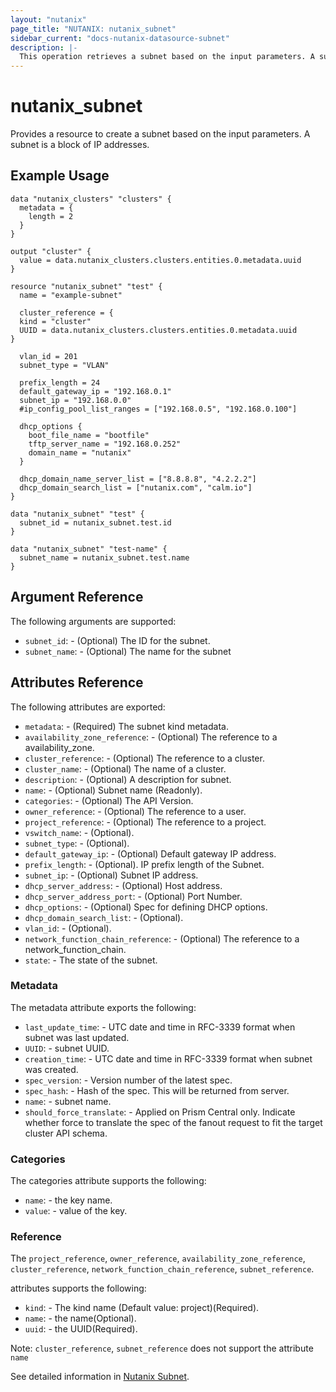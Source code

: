 ```yaml
---
layout: "nutanix"
page_title: "NUTANIX: nutanix_subnet"
sidebar_current: "docs-nutanix-datasource-subnet"
description: |-
  This operation retrieves a subnet based on the input parameters. A subnet is a block of IP addresses.
---
```


# nutanix_subnet

Provides a resource to create a subnet based on the input parameters. A subnet is a block of IP addresses.

## Example Usage

```hcl
data "nutanix_clusters" "clusters" {
  metadata = {
    length = 2
  }
}

output "cluster" {
  value = data.nutanix_clusters.clusters.entities.0.metadata.uuid
}

resource "nutanix_subnet" "test" {
  name = "example-subnet"

  cluster_reference = {
  kind = "cluster"
  UUID = data.nutanix_clusters.clusters.entities.0.metadata.uuid
}

  vlan_id = 201
  subnet_type = "VLAN"

  prefix_length = 24
  default_gateway_ip = "192.168.0.1"
  subnet_ip = "192.168.0.0"
  #ip_config_pool_list_ranges = ["192.168.0.5", "192.168.0.100"]

  dhcp_options {
    boot_file_name = "bootfile"
    tftp_server_name = "192.168.0.252"
    domain_name = "nutanix"
  }

  dhcp_domain_name_server_list = ["8.8.8.8", "4.2.2.2"]
  dhcp_domain_search_list = ["nutanix.com", "calm.io"]
}

data "nutanix_subnet" "test" {
  subnet_id = nutanix_subnet.test.id
}

data "nutanix_subnet" "test-name" {
  subnet_name = nutanix_subnet.test.name
}
```

## Argument Reference

The following arguments are supported:

* `subnet_id`: - (Optional) The ID for the subnet.
* `subnet_name`: - (Optional) The name for the subnet

## Attributes Reference

The following attributes are exported:

* `metadata`: - (Required) The subnet kind metadata.
* `availability_zone_reference`: - (Optional) The reference to a availability_zone.
* `cluster_reference`: - (Optional) The reference to a cluster.
* `cluster_name`: - (Optional) The name of a cluster.
* `description`: - (Optional) A description for subnet.
* `name`: - (Optional) Subnet name (Readonly).
* `categories`: - (Optional) The API Version.
* `owner_reference`: - (Optional) The reference to a user.
* `project_reference`: - (Optional) The reference to a project.
* `vswitch_name`: - (Optional).
* `subnet_type`: - (Optional).
* `default_gateway_ip`: - (Optional) Default gateway IP address.
* `prefix_length`: - (Optional). IP prefix length of the Subnet.
* `subnet_ip`: - (Optional) Subnet IP address.
* `dhcp_server_address`: - (Optional) Host address.
* `dhcp_server_address_port`: - (Optional) Port Number.
* `dhcp_options`: - (Optional) Spec for defining DHCP options.
* `dhcp_domain_search_list`: - (Optional).
* `vlan_id`: - (Optional).
* `network_function_chain_reference`: - (Optional) The reference to a network_function_chain.
* `state`: - The state of the subnet.

### Metadata

The metadata attribute exports the following:

* `last_update_time`: - UTC date and time in RFC-3339 format when subnet was last updated.
* `UUID`: - subnet UUID.
* `creation_time`: - UTC date and time in RFC-3339 format when subnet was created.
* `spec_version`: - Version number of the latest spec.
* `spec_hash`: - Hash of the spec. This will be returned from server.
* `name`: - subnet name.
* `should_force_translate`: - Applied on Prism Central only. Indicate whether force to translate the spec of the fanout request to fit the target cluster API schema.

### Categories

The categories attribute supports the following:

* `name`: - the key name.
* `value`: - value of the key.

### Reference

The `project_reference`, `owner_reference`, `availability_zone_reference`, `cluster_reference`, `network_function_chain_reference`, `subnet_reference`.

attributes supports the following:

* `kind`: - The kind name (Default value: project)(Required).
* `name`: - the name(Optional).
* `uuid`: - the UUID(Required).

Note: `cluster_reference`, `subnet_reference` does not support the attribute `name`

See detailed information in [Nutanix Subnet](http://developer.nutanix.com/reference/prism_central/v3/#definitions-subnet_resources).
